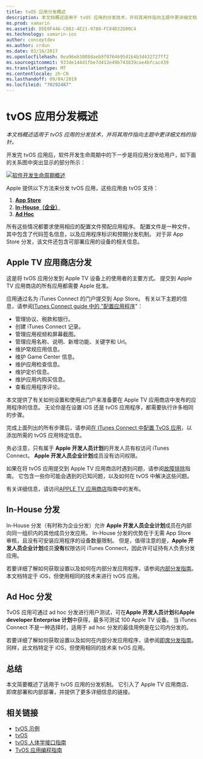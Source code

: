 ```yaml
---
title: tvOS 应用分发概述
description: 本文档概述适用于 tvOS 应用的分发技术，并将其用作指向主题中更详细文档的指针。
ms.prod: xamarin
ms.assetid: D5E0F446-C083-4E21-9788-FC84D32D00C4
ms.technology: xamarin-ios
author: conceptdev
ms.author: crdun
ms.date: 03/16/2017
ms.openlocfilehash: 0ea96eb3808daeb9f8764695d1b4b3d432727ff2
ms.sourcegitcommit: 933de144d1fbe7d412e49b743839cae4bfcac439
ms.translationtype: MT
ms.contentlocale: zh-CN
ms.lasthandoff: 09/04/2019
ms.locfileid: "70292487"
---
```

# <a name="tvos-app-distribution-overview"></a>tvOS 应用分发概述

_本文档概述适用于 tvOS 应用的分发技术，并将其用作指向主题中更详细文档的指针。_


开发完 tvOS 应用后，软件开发生命周期中的下一步是将应用分发给用户，如下面的关系图中突出显示的部分所示：


[![软件开发生命周期概述](images/publishingdiagram.png)](images/publishingdiagram.png#lightbox)


Apple 提供以下方法来分发 tvOS 应用，这些应用由 tvOS 支持：

1. [**App Store**](#Apple-TV-App-Store-Distribution)
2. [**In-House（企业）** ](#In-House-Distribution) 
3. [**Ad Hoc**](#Ad_Hoc_Distribution) 

所有这些情况都要求使用相应的配置文件预配应用程序。 配置文件是一种文件，其中包含了代码签名信息，以及应用程序标识和预期分发机制。 对于非 App Store 分发，该文件还包含可部署应用的设备的相关信息。

<a name="Apple-TV-App-Store-Distribution" />

## <a name="apple-tv-app-store-distribution"></a>Apple TV 应用商店分发

这是将 tvOS 应用分发到 Apple TV 设备上的使用者的主要方式。 提交到 Apple TV 应用商店的所有应用都需要 Apple 批准。

应用通过名为 iTunes Connect 的门户提交到 App Store。 有关以下主题的信息，请参阅[ITunes Connect guide 中的 "配置应用程序](~/ios/deploy-test/app-distribution/app-store-distribution/itunesconnect.md)"：

- 管理协议、税款和银行。
- 创建 iTunes Connect 记录。
- 管理应用视频和屏幕截图。
- 管理应用名称、说明、新增功能、关键字和 Url。
- 维护常规应用信息。
- 维护 Game Center 信息。
- 维护应用检查信息。
- 维护定价信息。
- 维护应用内购买信息。
- 查看应用程序评论。

本文提供了有关如何设置和使用此门户来准备要在 Apple TV 应用商店中发布的应用程序的信息。 无论你是在设置 iOS 还是 tvOS 应用程序，都需要执行许多相同的步骤。

完成上面列出的所有步骤后，请参阅[在 ITunes Connect 中配置 TvOS 应用](~/ios/tvos/deploy-test/app-distribution/itunes-connect.md)，以添加所需的 tvOS 应用特定信息。

务必注意，只有属于 **Apple 开发人员计划**的开发人员有权访问 iTunes Connect。 **Apple 开发人员企业计划**成员没有访问权限。

如果在将 tvOS 应用提交到 Apple TV 应用商店时遇到问题，请参阅[故障排除](~/ios/tvos/troubleshooting.md)指南。 它包含一些你可能会遇到的已知问题，以及如何在 tvOS 中解决这些问题。

有关详细信息，请访问[APPLE TV 应用商店](~/ios/tvos/deploy-test/app-distribution/app-store-publishing.md)指南中的发布。

<a name="In-House-Distribution" />

## <a name="in-house-distribution"></a>In-House 分发

In-House 分发（有时称为企业分发）允许 **Apple 开发人员企业计划**成员在内部向同一组织内的其他成员分发应用。 In-House 分发的优势在于无需 App Store 审核，且没有可安装应用程序的设备数量限制。 但是，值得注意的是，**Apple 开发人员企业计划**成员**没有**权限访问 iTunes Connect，因此许可证持有人负责分发应用。

若要详细了解如何获取设置以及如何在内部分发应用程序，请参阅[内部分发指南](~/ios/deploy-test/app-distribution/in-house-distribution.md)。 本文档特定于 iOS，但使用相同的技术来进行 tvOS 应用。

<a name="Ad_Hoc_Distribution"/>

## <a name="ad-hoc-distribution"></a>Ad Hoc 分发

TvOS 应用可通过 ad hoc 分发进行用户测试，可在**Apple 开发人员计划**和**Apple developer Enterprise 计划**中获得，最多可测试 100 Apple TV 设备。 当 iTunes Connect 不是一种选择时，适用于 ad hoc 分发的最佳用例是在公司内分发的。

若要详细了解如何获取设置以及如何在内部分发应用程序，请参阅[即席分发指南](~/ios/deploy-test/app-distribution/ad-hoc-distribution.md)。 同样，此文档特定于 iOS，但使用相同的技术来 tvOS 应用。

<a name="Summary" />

## <a name="summary"></a>总结

本文简要概述了适用于 tvOS 应用的分发机制。 它引入了 Apple TV 应用商店、即席部署和内部部署，并提供了更多详细信息的链接。



## <a name="related-links"></a>相关链接

- [tvOS 示例](https://docs.microsoft.com/samples/browse/?products=xamarin&term=Xamarin.iOS+tvOS)
- [tvOS](https://developer.apple.com/tvos/)
- [tvOS 人体学接口指南](https://developer.apple.com/tvos/human-interface-guidelines/)
- [TvOS 应用编程指南](https://developer.apple.com/library/prerelease/tvos/documentation/General/Conceptual/AppleTV_PG/)
